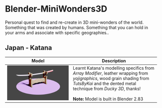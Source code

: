 # Blender-MiniWonders3D
Personal quest to find and re-create in 3D mini-wonders of the world. Something that was created by humans. Something that you can hold in your arms and associate with specific geographies..

## Japan - Katana
| Model | Description |
| --- | --- |
| ![Katana_Weapons](/images/Katana_static.png) | Learnt Katana's modelling specifics from *Array Modifier*, leather wrapping from *yojigraphics*, wood grain shading from *TutsByKai* and the dented metal technique from *Ducky 3D*, thanks! <br><br> **Note:** Model is built in Blender 2.83|
